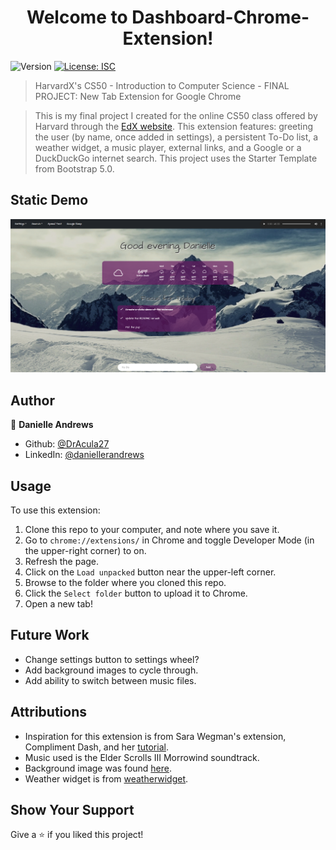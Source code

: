 <h1 align="center">Welcome to Dashboard-Chrome-Extension!</h1>
<p>
	<img alt="Version" src="https://img.shields.io/badge/version-2.0.0-blue.svg?cacheSeconds=2592000" />
  <a href="#" target="_blank">
    <img alt="License: ISC" src="https://img.shields.io/github/license/DrAcula27/react_one" />
  </a>
</p>

> HarvardX's CS50 - Introduction to Computer Science - FINAL PROJECT: New Tab Extension for Google Chrome

> This is my final project I created for the online CS50 class offered by Harvard through the [EdX website](https://www.edx.org/). This extension features: greeting the user (by name, once added in settings), a persistent To-Do list, a weather widget, a music player, external links, and a Google or a DuckDuckGo internet search. This project uses the Starter Template from Bootstrap 5.0.

## Static Demo

![Dashboard Image](./assets/img/static-demo.png)

## Author

👤 **Danielle Andrews**

- Github: [@DrAcula27](https://github.com/DrAcula27)
- LinkedIn: [@daniellerandrews](https://linkedin.com/in/daniellerandrews)

## Usage

To use this extension:

1. Clone this repo to your computer, and note where you save it.
1. Go to `chrome://extensions/` in Chrome and toggle Developer Mode (in the upper-right corner) to on.
1. Refresh the page.
1. Click on the `Load unpacked` button near the upper-left corner.
1. Browse to the folder where you cloned this repo.
1. Click the `Select folder` button to upload it to Chrome.
1. Open a new tab!

## Future Work

- Change settings button to settings wheel?
- Add background images to cycle through.
- Add ability to switch between music files.

## Attributions

- Inspiration for this extension is from Sara Wegman's extension, Compliment Dash, and her [tutorial](https://medium.com/javascript-in-plain-english/https-medium-com-javascript-in-plain-english-how-to-build-a-simple-chrome-extension-in-vanilla-javascript-e52b2994aeeb).
- Music used is the Elder Scrolls III Morrowind soundtrack.
- Background image was found [here](https://wallpaperaccess.com/snow-mountain).
- Weather widget is from [weatherwidget](weatherwidget.io).

## Show Your Support

Give a ⭐️ if you liked this project!
